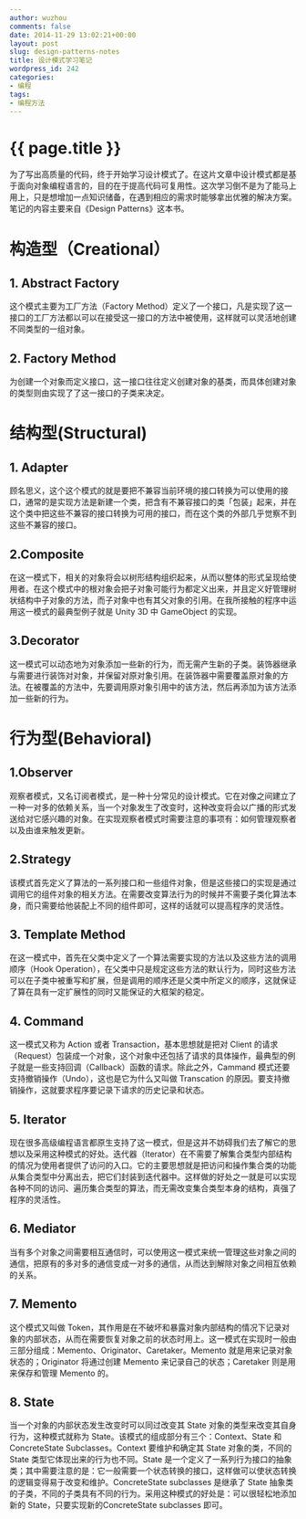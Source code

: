 ```yaml
---
author: wuzhou
comments: false
date: 2014-11-29 13:02:21+00:00
layout: post
slug: design-patterns-notes
title: 设计模式学习笔记
wordpress_id: 242
categories:
- 编程
tags:
- 编程方法
---
```


{{ page.title }}
================


为了写出高质量的代码，终于开始学习设计模式了。在这片文章中设计模式都是基于面向对象编程语言的，目的在于提高代码可复用性。这次学习倒不是为了能马上用上，只是想增加一点知识储备，在遇到相应的需求时能够拿出优雅的解决方案。笔记的内容主要来自《Design Patterns》这本书。


# 构造型（Creational）



## 1. Abstract Factory


这个模式主要为工厂方法（Factory Method）定义了一个接口，凡是实现了这一接口的工厂方法都以可以在接受这一接口的方法中被使用，这样就可以灵活地创建不同类型的一组对象。


## 2. Factory Method


为创建一个对象而定义接口，这一接口往往定义创建对象的基类，而具体创建对象的类型则由实现了了这一接口的子类来决定。


# 结构型(Structural)



## 1. Adapter


顾名思义，这个这个模式的就是要把不兼容当前环境的接口转换为可以使用的接口，通常的是实现方法是新建一个类，把含有不兼容接口的类「包装」起来，并在这个类中把这些不兼容的接口转换为可用的接口，而在这个类的外部几乎觉察不到这些不兼容的接口。


## 2.Composite


在这一模式下，相关的对象将会以树形结构组织起来，从而以整体的形式呈现给使用者。在这个模式中的根对象会把子对象可能行为都定义出来，并且定义好管理树状结构中子对象的方法，而子对象中也有其父对象的引用。在我所接触的程序中运用这一模式的最典型例子就是 Unity 3D 中 GameObject 的实现。


## 3.Decorator


这一模式可以动态地为对象添加一些新的行为，而无需产生新的子类。装饰器继承与需要进行装饰对对象，并保留对原对象引用。在装饰器中需要覆盖原对象的方法。在被覆盖的方法中，先要调用原对象引用中的该方法，然后再添加为该方法添加一些新的行为。


# 行为型(Behavioral)


## 1.Observer
观察者模式，又名订阅者模式，是一种十分常见的设计模式。它在对像之间建立了一种一对多的依赖关系，当一个对象发生了改变时，这种改变将会以广播的形式发送给对它感兴趣的对象。在实现观察者模式时需要注意的事项有：如何管理观察者以及由谁来触发更新。

## 2.Strategy
该模式首先定义了算法的一系列接口和一些组件对象，但是这些接口的实现是通过调用它的组件对象的相关方法。在需要改变算法行为的时候并不需要子类化算法本身，而只需要给他装配上不同的组件即可，这样的话就可以提高程序的灵活性。

## 3. Template Method
在这一模式中，首先在父类中定义了一个算法需要实现的方法以及这些方法的调用顺序（Hook Operation），在父类中只是规定这些方法的默认行为，同时这些方法可以在子类中被重写和扩展，但是调用的顺序还是父类中所定义的顺序，这就保证了算在具有一定扩展性的同时又能保证的大框架的稳定。

## 4. Command
这一模式又称为 Action 或者 Transaction，基本思想就是把对 Client 的请求（Request）包装成一个对象，这个对象中还包括了请求的具体操作，最典型的例子就是一些支持回调（Callback）函数的请求。除此之外，Cammand 模式还要支持撤销操作（Undo），这也是它为什么又叫做 Transcation 的原因。要支持撤销操作，这就要求程序要记录下请求的历史记录和状态。

## 5. Iterator
现在很多高级编程语言都原生支持了这一模式，但是这并不妨碍我们去了解它的思想以及采用这种模式的好处。迭代器（Iterator）在不需要了解集合类型内部结构的情况为使用者提供了访问的入口。它的主要思想就是把访问和操作集合类的功能从集合类型中分离出去，把它们封装到迭代器中。这样做的好处之一就是可以实现各种不同的访问、遍历集合类型的算法，而无需改变集合类型本身的结构，真强了程序的灵活性。

## 6. Mediator
当有多个对象之间需要相互通信时，可以使用这一模式来统一管理这些对象之间的通信，把原有的多对多的通信变成一对多的通信，从而达到解除对象之间相互依赖的关系。

## 7. Memento
这个模式又叫做 Token，其作用是在不破坏和暴露对象内部结构的情况下记录对象的内部状态，从而在需要恢复对象之前的状态时用上。这一模式在实现时一般由三部分组成：Memento、Originator、Caretaker。Memento 就是用来记录对象状态的；Originator 将通过创建 Memento 来记录自己的状态；Caretaker 则是用来保存和管理 Memento 的。

## 8. State
当一个对象的内部状态发生改变时可以同过改变其 State 对象的类型来改变其自身行为，这种模式就称为 State。该模式的组成部分有三个：Context、State 和 ConcreteState Subclasses。Context 要维护和确定其 State 对象的类，不同的 State 类型它体现出来的行为也不同。State 是一个定义了一系列行为接口的抽象类；其中需要注意的是：它一般需要一个状态转换的接口，这样做可以使状态转换的逻辑变得易于改变和维护。ConcreteState subclasses 是继承了 State 抽象类的子类，不同的子类具有不同的行为。采用这种模式的好处是：可以很轻松地添加新的 State，只要实现新的ConcreteState subclasses 即可。